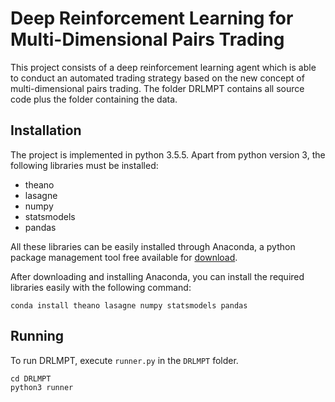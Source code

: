 Deep Reinforcement Learning for Multi-Dimensional Pairs Trading
===============================================================

This project consists of a deep reinforcement learning agent which is able to conduct an automated trading strategy based on the new concept of multi-dimensional pairs trading. The folder DRLMPT contains all source code plus the folder containing the data.

## Installation
The project is implemented in python 3.5.5. Apart from python version 3, the following libraries must be installed:

- theano
- lasagne
- numpy
- statsmodels
- pandas

All these libraries can be easily installed through Anaconda, a python package management tool free available for [download](https://conda.io/docs/user-guide/install/download.html).

After downloading and installing Anaconda, you can install the required libraries easily with the following command:

```
conda install theano lasagne numpy statsmodels pandas
```


## Running
To run DRLMPT, execute `runner.py` in the `DRLMPT` folder.
```
cd DRLMPT
python3 runner
```
